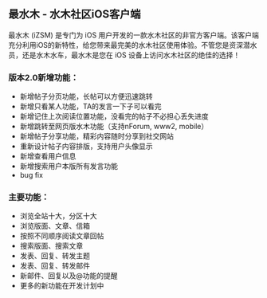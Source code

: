 ## 最水木 - 水木社区iOS客户端

最水木 (iZSM) 是专门为 iOS 用户开发的一款水木社区的非官方客户端。该客户端充分利用iOS的新特性，给您带来最完美的水木社区使用体验。不管您是资深潜水员，还是水木水车，最水木是您在 iOS 设备上访问水木社区的绝佳的选择！

### 版本2.0新增功能：

- 新增帖子分页功能，长帖可以方便迅速跳转
- 新增只看某人功能，TA的发言一下子可以看完
- 新增记住上次阅读位置功能，没看完的帖子不必担心丢失进度
- 新增跳转至网页版水木功能（支持nForum, www2, mobile）
- 新增帖子分享功能，精彩内容随时分享到社交网站
- 重新设计帖子内容排版，支持用户头像显示
- 新增查看用户信息
- 新增搜索用户本版所有发言功能
- bug fix

### 主要功能：

- 浏览全站十大，分区十大
- 浏览版面、文章、信箱
- 按照不同顺序阅读文章回帖
- 搜索版面、搜索文章
- 发表、回复、转发主题
- 发表、回复、转发邮件
- 新邮件、回复以及@功能的提醒
- 更多的新功能在开发计划中
